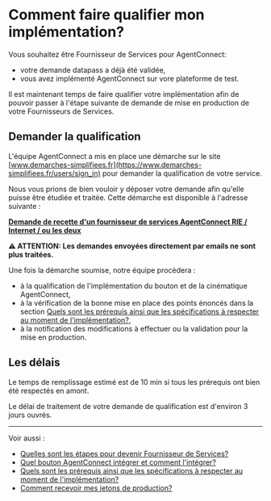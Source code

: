 
# Comment faire qualifier mon implémentation?

Vous souhaitez être Fournisseur de Services pour AgentConnect: 

- votre demande datapass a déjà été validée,
- vous avez implémenté AgentConnect sur vore plateforme de test. 

Il est maintenant temps de faire qualifier votre implémentation afin de pouvoir passer à l'étape suivante de demande de mise en production de votre Fournisseurs de Services. 

## Demander la qualification

L'équipe AgentConnect a mis en place une démarche sur le site [www.demarches-simplifiees.fr](https://www.demarches-simplifiees.fr/users/sign_in) pour demander la qualification de votre service. 

Nous vous prions de bien vouloir y déposer votre demande afin qu'elle puisse être étudiée et traitée. Cette démarche est disponible à l'adresse suivante : 

**[Demande de recette d'un fournisseur de services AgentConnect RIE / Internet / ou les deux](https://www.demarches-simplifiees.fr/commencer/demande-de-recette-fs-fca-rie-internet)**

**:warning: ATTENTION: Les demandes envoyées directement par emails ne sont plus traitées.**

Une fois la démarche soumise, notre équipe procèdera :

- à la qualification de l'implémentation du bouton et de la cinématique AgentConnect,
- à la vérification de la bonne mise en place des points énoncés dans la section [Quels sont les prérequis ainsi que les spécifications à respecter au moment de l'implémentation?](../implementation_fca/spec_recette_fca.md),
- à la notification des modifications à effectuer ou la validation pour la mise en production.

## Les délais

Le temps de remplissage estimé est de 10 min si tous les prérequis ont bien été respectés en amont. 

Le délai de traitement de votre demande de qualification est d'environ 3 jours ouvrés.





---

Voir aussi : 
- [Quelles sont les étapes pour devenir Fournisseur de Services?](../pilotage_fca/pilotage_fca_etapes.md)
- [Quel bouton AgentConnect intégrer et comment l'intégrer?](../implementation_fca/bouton_fca.md)
- [Quels sont les prérequis ainsi que les spécifications à respecter au moment de l'implémentation?](../implementation_fca/spec_recette_fca.md)
- [Comment recevoir mes jetons de production?](../recette_fca/recette_cles_prod.md)